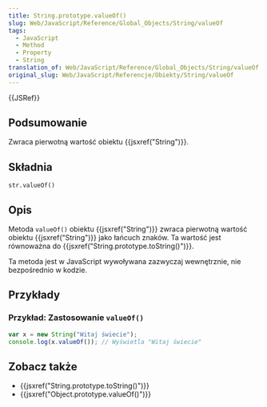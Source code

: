 ```yaml
---
title: String.prototype.valueOf()
slug: Web/JavaScript/Reference/Global_Objects/String/valueOf
tags:
  - JavaScript
  - Method
  - Property
  - String
translation_of: Web/JavaScript/Reference/Global_Objects/String/valueOf
original_slug: Web/JavaScript/Referencje/Obiekty/String/valueOf
---
```

{{JSRef}}

## Podsumowanie

Zwraca pierwotną wartość obiektu {{jsxref("String")}}.

## Składnia

    str.valueOf()

## Opis

Metoda `valueOf()` obiektu {{jsxref("String")}} zwraca pierwotną wartość obiektu {{jsxref("String")}} jako łańcuch znaków. Ta wartość jest równoważna do {{jsxref("String.prototype.toString()")}}.

Ta metoda jest w JavaScript wywoływana zazwyczaj wewnętrznie, nie bezpośrednio w kodzie.

## Przykłady

### Przykład: Zastosowanie `valueOf()`

```js
var x = new String("Witaj świecie");
console.log(x.valueOf()); // Wyświetla "Witaj świecie"
```

## Zobacz także

- {{jsxref("String.prototype.toString()")}}
- {{jsxref("Object.prototype.valueOf()")}}

